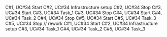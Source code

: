 C#1, UC#34 Start
C#2, UC#34 Infrastructure setup
C#2, UC#34 Stop
C#3, UC#34 Start
C#3, UC#34 Task_1
C#3, UC#34 Stop
C#4, UC#34 Start
C#4, UC#34 Task_2
C#4, UC#34 Stop
C#5, UC#34 Start
C#5, UC#34 Task_3
C#5, UC#34 Stop
// rework
C#1, UC#34 Start
C#2, UC#34 Infrastructure setup
C#3, UC#34 Task_1
C#4, UC#34 Task_2
C#5, UC#34 Task_3
